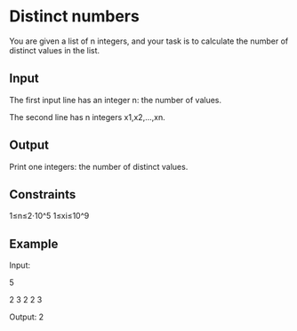 # Distinct numbers


You are given a list of n integers, and your task is to calculate the number of distinct values in the list.

Input
--
The first input line has an integer n: the number of values.

The second line has n integers x1,x2,…,xn.

Output
--
Print one integers: the number of distinct values.

Constraints
--
1≤n≤2⋅10^5 
1≤xi≤10^9

Example
--
Input:

5

2 3 2 2 3

Output:
2